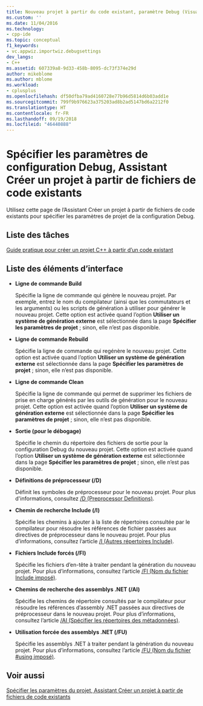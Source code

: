 ```yaml
---
title: Nouveau projet à partir du code existant, paramètre Debug (Visual C++) | Microsoft Docs
ms.custom: ''
ms.date: 11/04/2016
ms.technology:
- cpp-ide
ms.topic: conceptual
f1_keywords:
- vc.appwiz.importwiz.debugsettings
dev_langs:
- C++
ms.assetid: 607339a8-9d33-458b-8095-dc73f374e29d
author: mikeblome
ms.author: mblome
ms.workload:
- cplusplus
ms.openlocfilehash: df50dfba79ad4160728e77b96d5814d6b03add1e
ms.sourcegitcommit: 799f9b976623a375203ad8b2ad5147bd6a2212f0
ms.translationtype: HT
ms.contentlocale: fr-FR
ms.lasthandoff: 09/19/2018
ms.locfileid: "46440888"
---
```

# <a name="specify-debug-configuration-settings-create-new-project-from-existing-code-files-wizard"></a>Spécifier les paramètres de configuration Debug, Assistant Créer un projet à partir de fichiers de code existants

Utilisez cette page de l’Assistant Créer un projet à partir de fichiers de code existants pour spécifier les paramètres de projet de la configuration Debug.

## <a name="task-list"></a>Liste des tâches

[Guide pratique pour créer un projet C++ à partir d’un code existant](../ide/how-to-create-a-cpp-project-from-existing-code.md)

## <a name="uielement-list"></a>Liste des éléments d’interface

- **Ligne de commande Build**

   Spécifie la ligne de commande qui génère le nouveau projet. Par exemple, entrez le nom du compilateur (ainsi que les commutateurs et les arguments) ou les scripts de génération à utiliser pour générer le nouveau projet. Cette option est activée quand l’option **Utiliser un système de génération externe** est sélectionnée dans la page **Spécifier les paramètres de projet** ; sinon, elle n’est pas disponible.

- **Ligne de commande Rebuild**

   Spécifie la ligne de commande qui regénère le nouveau projet. Cette option est activée quand l’option **Utiliser un système de génération externe** est sélectionnée dans la page **Spécifier les paramètres de projet** ; sinon, elle n’est pas disponible.

- **Ligne de commande Clean**

   Spécifie la ligne de commande qui permet de supprimer les fichiers de prise en charge générés par les outils de génération pour le nouveau projet. Cette option est activée quand l’option **Utiliser un système de génération externe** est sélectionnée dans la page **Spécifier les paramètres de projet** ; sinon, elle n’est pas disponible.

- **Sortie (pour le débogage)**

   Spécifie le chemin du répertoire des fichiers de sortie pour la configuration Debug du nouveau projet. Cette option est activée quand l’option **Utiliser un système de génération externe** est sélectionnée dans la page **Spécifier les paramètres de projet** ; sinon, elle n’est pas disponible.

- **Définitions de préprocesseur (/D)**

   Définit les symboles de préprocesseur pour le nouveau projet. Pour plus d'informations, consultez [/D (Preprocessor Definitions)](../build/reference/d-preprocessor-definitions.md).

- **Chemin de recherche Include (/I)**

   Spécifie les chemins à ajouter à la liste de répertoires consultée par le compilateur pour résoudre les références de fichier passées aux directives de préprocesseur dans le nouveau projet. Pour plus d’informations, consultez l’article [/I (Autres répertoires Include)](../build/reference/i-additional-include-directories.md).

- **Fichiers Include forcés (/FI)**

   Spécifie les fichiers d’en-tête à traiter pendant la génération du nouveau projet. Pour plus d’informations, consultez l’article [/FI (Nom du fichier Include imposé)](../build/reference/fi-name-forced-include-file.md).

- **Chemins de recherche des assemblys .NET (/AI)**

   Spécifie les chemins de répertoire consultés par le compilateur pour résoudre les références d’assembly .NET passées aux directives de préprocesseur dans le nouveau projet. Pour plus d’informations, consultez l’article [/AI (Spécifier les répertoires des métadonnées)](../build/reference/ai-specify-metadata-directories.md).

- **Utilisation forcée des assemblys .NET (/FU)**

   Spécifie les assemblys .NET à traiter pendant la génération du nouveau projet. Pour plus d’informations, consultez l’article [/FU (Nom du fichier #using imposé)](../build/reference/fu-name-forced-hash-using-file.md).

## <a name="see-also"></a>Voir aussi

[Spécifier les paramètres du projet, Assistant Créer un projet à partir de fichiers de code existants](../ide/specify-project-settings-create-new-project-from-existing-code-files-wizard.md)
